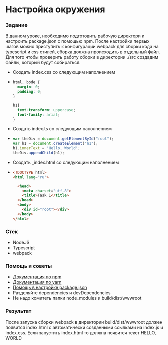 # Настройка окружения

### Задание

В данном уроке, необходимо подготовить рабочую директори и настроить package.json с помощью npm. После настройки первых шагов можно приступить к конфигурации webpack для сборки кода на typescript и css стилей, сборка должна происходить в отдельный файл. Для того чтобы проверить работу сборки в директории ./src создадим файлы, который будут собираться.

* Создать index.css со следующим наполнением
* ```css
  html, bode {
    margin: 0;
    padding: 0;
  }

  h1{
    text-transform: uppercase;
    font-family: arial;
  }
  ```
* Создать index.ts со следующим наполнением

* ```js
  var theDiv = document.getElementById("root");
  var h1 = document.createElement("h1");
  h1.innerText = 'Hello, World';
  theDiv.appendChild(h1);
  ```
* Создать \_index.html со следующим наполнением
* ```html
  <!DOCTYPE html>
  <html lang="ru">

    <head>
      <meta charset="utf-8">
      <title>Task 1</title>
    </head>
    <body>
      <div id="root"></div>
    </body>
  </html>
  ```

### Стек

* NodeJS
* Typescript
* webpack

### Помощь и советы

* [Документация по npm](https://docs.npmjs.com)
* [Документация по yarn](https://yarnpkg.com/en/docs)
* [Помощь в настройке package.json](https://docs.npmjs.com/cli/init)
* Разделяйте dependencies и devDependencies
* Не надо комитеть папки node\_modules и build/dist/wwwroot

### Результат

После запуска сборки webpack в директории build/dist/wwwroot должен появится index.html c автоматически созданными ссылками на index.js и index.css. Если запустить index.html то должна появится текст HELLO, WORLD

